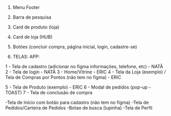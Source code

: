 1. Menu Footer
2. Barra de pesquisa
3. Card de produto (loja)
4. Card de loja (HUB)
5. Botões (concluir compra, página inicial, login, cadastre-se)




1. TELAS:
APP:

1 - Tela de cadastro (adicionar no figma informações, telefone, etc) - NATÃ
2 - Tela de login - NATÃ
3 - Home/Vitrine - ERIC
4 - Tela da Loja (exemplo) / Tela de Compras por Pontos (não tem no figma) - ERIC


5 - Tela de Produto (exemplo) - ERIC 
6 - Modal de pedidos (pop-up - TOAST)
7 - Tela de conclusão de compra

-Tela de Início com botão para cadastro (não tem no figma)
-Tela de Pedidos/Carteira de Pedidos
-Botao de busca (lupinha)
-Tela de Perfil
